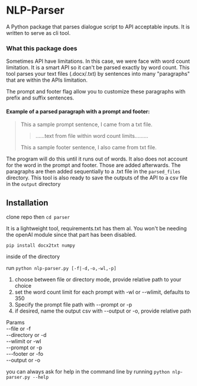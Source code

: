 # NLP-Parser

A Python package that parses dialogue script to API acceptable inputs. It is written to serve as cli tool. 

### What this package does

Sometimes API have limitations. In this case, we were face with word count limitation. It is a smart API so it can't be parsed exactly by word count. 
This tool parses your text files (.docx/.txt) by sentences into many "paragraphs" that are within the APIs limitation.

The prompt and footer flag allow you to customize these paragraphs with prefix and suffix sentences.

#### Example of a parsed paragraph with a prompt and footer:

>This a sample prompt sentence, I came from a txt file.
>>......text from file within word count limits.........
>>
>This a sample footer sentence, I also came from txt file.
>

The program will do this until it runs out of words. It also does not account for the word in the prompt and footer. Those are added afterwards.
The paragraphs are then added sequentially to a .txt file in the `parsed_files` directory. 
This tool is also ready to save the outputs of the API to a csv file in the `output` directory

## Installation

clone repo 
then `cd parser`

It is a lightweight tool, requirements.txt has them al. You won't be needing the openAI module since that part has been disabled. 

`pip install docx2txt numpy`

inside of the directory

run  `python nlp-parser.py [-f|-d,-o,-wl,-p]`

1) choose between file or directory mode, provide relative path to your choice
2) set the word count limit for each prompt with -wl or --wlimit, defaults to 350
3) Specify the prompt file path with --prompt or -p
4) if desired, name the output csv with --output or -o, provide relative path

Params\
--file or -f\
--directory or -d\
--wlimit or -wl\
--prompt or -p\
---footer or -fo\
--output or -o

you can always ask for help in the command line by running
 `python nlp-parser.py --help`
